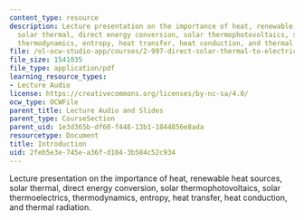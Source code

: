 ```yaml
---
content_type: resource
description: Lecture presentation on the importance of heat, renewable heat sources,
  solar thermal, direct energy conversion, solar thermophotovoltaics, solar thermoelectrics,
  thermodynamics, entropy, heat transfer, heat conduction, and thermal radiation.
file: /ol-ocw-studio-app/courses/2-997-direct-solar-thermal-to-electrical-energy-conversion-technologies-fall-2009/2feb5e3e745ea36fd1043b584c52c934_MIT2_997F09_lec01.pdf
file_size: 1541035
file_type: application/pdf
learning_resource_types:
- Lecture Audio
license: https://creativecommons.org/licenses/by-nc-sa/4.0/
ocw_type: OCWFile
parent_title: Lecture Audio and Slides
parent_type: CourseSection
parent_uid: 1e3d365b-df60-f448-13b1-1844856e8ada
resourcetype: Document
title: Introduction
uid: 2feb5e3e-745e-a36f-d104-3b584c52c934
---
```

Lecture presentation on the importance of heat, renewable heat sources, solar thermal, direct energy conversion, solar thermophotovoltaics, solar thermoelectrics, thermodynamics, entropy, heat transfer, heat conduction, and thermal radiation.